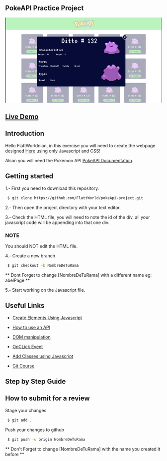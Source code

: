 ## PokeAPI Practice Project
![](./assets/initial-design.png)

## [Live Demo](https://flattworld.github.io/pokeApi-project/)

## Introduction

Hello FlattWorldnian, in this exercise you will need to create the webpage designed [Here](https://www.figma.com/file/ReiOBlB6ixtZEK8PCagTlP/pokeApi?node-id=0%3A1) using only Javascript and CSS!

Alson you will need the Pokémon API [PokeAPI Documentation](https://pokeapi.co/).

## Getting started
1.- First you need to download this repository.

 ```sh
  $ git clone https://github.com/FlattWorld/pokeApi-project.git
  ```
2.- Then open the project directory with your text editor.

3.- Check the HTML file, you will need to note the id of the div, all your javascript code will be appending into that one div.
### NOTE
You should NOT edit the HTML file.

4.- Create a new branch

 ```sh
  $ git checkout -b NombreDeTuRama
  ```

  ** Dont Forget to change [NombreDeTuRama] with a different name eg: abelPage **

5.- Start working on the Javascript file.

## Useful Links

- [Create Elements Using Javascript](https://developer.mozilla.org/en-US/docs/Web/API/Document/createElement)

- [How to use an API](https://developer.mozilla.org/en-US/docs/Web/API/Fetch_API/Using_Fetch)

- [DOM manipulation](https://developer.mozilla.org/en-US/docs/Learn/JavaScript/Client-side_web_APIs/Manipulating_documents)

- [OnCLick Event](https://developer.mozilla.org/es/docs/Web/API/Element/click_event)

- [Add Classes using Javascript](https://developer.mozilla.org/es/docs/Web/API/Element/classList)

- [Git Course](https://www.youtube.com/watch?v=VdGzPZ31ts8)



## Step by Step Guide

## How to submit for a review

Stage your changes

 ```sh
  $ git add .
  ```

Push your changes to github

 ```sh
  $ git push -u origin NombreDeTuRama
  ```
  ** Don't Forget to change [NombreDeTuRama] with the name you created it before **
 














